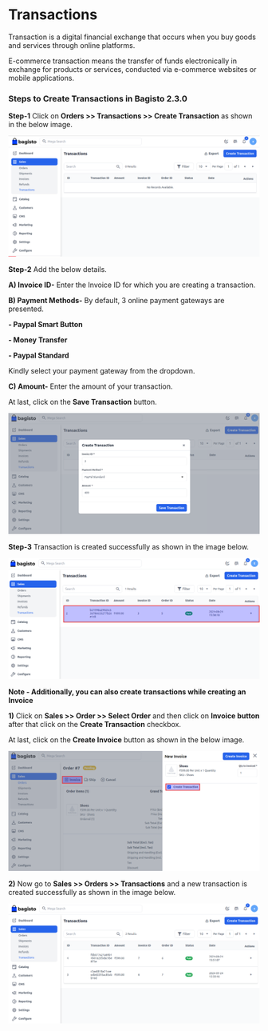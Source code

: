 # Transactions

Transaction is a digital financial exchange that occurs when you buy goods and services through online platforms. 

E-commerce transaction means the transfer of funds electronically in exchange for products or services, conducted via e-commerce websites or mobile applications.

### Steps to Create Transactions in Bagisto 2.3.0

**Step-1** Click on **Orders >> Transactions >> Create Transaction** as shown in the below image.

 ![Create Transactions](../../assets/2.3.0/images/orders/createTransaction.png)

**Step-2** Add the below details.

**A) Invoice ID-** Enter the Invoice ID for which you are creating a transaction.

**B) Payment Methods-** By default, 3 online payment gateways are presented.

**- Paypal Smart Button**

**- Money Transfer**

**- Paypal Standard**

Kindly select your payment gateway from the dropdown.

**C) Amount-** Enter the amount of your transaction.

At last, click on the **Save Transaction** button.

 ![Create Transactions](../../assets/2.3.0/images/orders/saveTransaction.png)

**Step-3** Transaction is created successfully as shown in the image below.

 ![Create Transactions](../../assets/2.3.0/images/orders/transactionGrid.png)

**Note - Additionally, you can also create transactions while creating an Invoice**

**1)** Click on **Sales >> Order >> Select Order** and then click on **Invoice button** after that click on the **Create Transaction** checkbox.

At last, click on the **Create Invoice** button as shown in the below image.

 ![Create Transactions](../../assets/2.3.0/images/orders/other.png)

**2)** Now go to **Sales >> Orders >> Transactions** and a new transaction is created successfully as shown in the image below.

 ![Create Transactions](../../assets/2.3.0/images/orders/transactionOutput.png)


